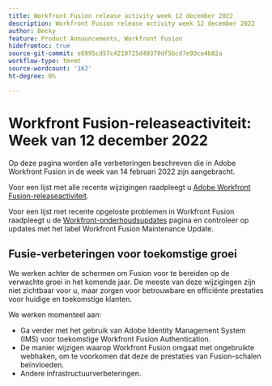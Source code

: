 ```yaml
---
title: Workfront Fusion release activity week 12 december 2022
description: Workfront Fusion release activity week 12 december 2022
author: Becky
feature: Product Announcements, Workfront Fusion
hidefromtoc: true
source-git-commit: e6995cd57c4210725d49379df5bcd7e93ce4b02a
workflow-type: tm+mt
source-wordcount: '162'
ht-degree: 0%

---
```


# Workfront Fusion-releaseactiviteit: Week van 12 december 2022

Op deze pagina worden alle verbeteringen beschreven die in Adobe Workfront Fusion in de week van 14 februari 2022 zijn aangebracht.

Voor een lijst met alle recente wijzigingen raadpleegt u [Adobe Workfront Fusion-releaseactiviteit](../../../product-announcements/product-releases/fusion-release-activity/fusion-release-activity.md).

Voor een lijst met recente opgeloste problemen in Workfront Fusion raadpleegt u de [Workfront-onderhoudsupdates](https://experienceleague.adobe.com/docs/workfront-known-issues/releases/current-updates.html) pagina en controleer op updates met het label Workfront Fusion Maintenance Update.

## Fusie-verbeteringen voor toekomstige groei

We werken achter de schermen om Fusion voor te bereiden op de verwachte groei in het komende jaar. De meeste van deze wijzigingen zijn niet zichtbaar voor u, maar zorgen voor betrouwbare en efficiënte prestaties voor huidige en toekomstige klanten.


We werken momenteel aan:

* Ga verder met het gebruik van Adobe Identity Management System (IMS) voor toekomstige Workfront Fusion Authentication.
* De manier wijzigen waarop Workfront Fusion omgaat met ongebruikte webhaken, om te voorkomen dat deze de prestaties van Fusion-schalen beïnvloeden.
* Andere infrastructuurverbeteringen.
